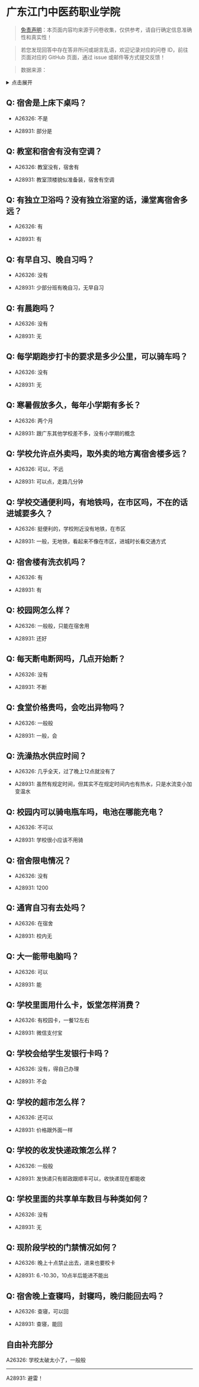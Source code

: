 # 广东江门中医药职业学院

> [免责声明](https://colleges.chat/#_3)：本页面内容均来源于问卷收集，仅供参考，请自行确定信息准确性和真实性！

> 若您发现回答中存在答非所问或胡言乱语，欢迎记录对应的问卷 ID，前往页面对应的 GitHub 页面，通过 issue 或邮件等方式提交反馈！

> 数据来源：

<details><summary>点击展开</summary>
<ul>
<li>A26326: 匿名 (2024 年 08 月)</li>
<li>A28931: 匿名 (2025 年 06 月)</li>
</ul>
</details>

## Q: 宿舍是上床下桌吗？

- A26326: 不是

- A28931: 部分是

## Q: 教室和宿舍有没有空调？

- A26326: 教室没有，宿舍有

- A28931: 教室顶楼貌似准备装，宿舍有空调

## Q: 有独立卫浴吗？没有独立浴室的话，澡堂离宿舍多远？

- A26326: 有

- A28931: 有

## Q: 有早自习、晚自习吗？

- A26326: 没有

- A28931: 少部分班有晚自习，无早自习

## Q: 有晨跑吗？

- A26326: 没有

- A28931: 无

## Q: 每学期跑步打卡的要求是多少公里，可以骑车吗？

- A26326: 没有

- A28931: 无

## Q: 寒暑假放多久，每年小学期有多长？

- A26326: 两个月

- A28931: 跟广东其他学校差不多，没有小学期的概念

## Q: 学校允许点外卖吗，取外卖的地方离宿舍楼多远？

- A26326: 可以，不远

- A28931: 可以点，走路几分钟

## Q: 学校交通便利吗，有地铁吗，在市区吗，不在的话进城要多久？

- A26326: 挺便利的，学校附近没有地铁，在市区

- A28931: 一般，无地铁，看起来不像在市区，进城时长看交通方式

## Q: 宿舍楼有洗衣机吗？

- A26326: 有

- A28931: 有

## Q: 校园网怎么样？

- A26326: 一般般，只能在宿舍用

- A28931: 还好

## Q: 每天断电断网吗，几点开始断？

- A26326: 没有

- A28931: 不断

## Q: 食堂价格贵吗，会吃出异物吗？

- A26326: 一般般

- A28931: 一般，会

## Q: 洗澡热水供应时间？

- A26326: 几乎全天，过了晚上12点就没有了

- A28931: 虽然有规定时间，但其实不在规定时间内也有热水，只是水流变小加变温水

## Q: 校园内可以骑电瓶车吗，电池在哪能充电？

- A26326: 不可以

- A28931: 学校很小应该不用骑

## Q: 宿舍限电情况？

- A26326: 没有

- A28931: 1200

## Q: 通宵自习有去处吗？

- A26326: 在宿舍

- A28931: 校内无

## Q: 大一能带电脑吗？

- A26326: 可以

- A28931: 能

## Q: 学校里面用什么卡，饭堂怎样消费？

- A26326: 有校园卡，一餐12左右

- A28931: 微信支付宝

## Q: 学校会给学生发银行卡吗？

- A26326: 没有，得自己办理

- A28931: 不会

## Q: 学校的超市怎么样？

- A26326: 还可以

- A28931: 价格跟外面一样

## Q: 学校的收发快递政策怎么样？

- A26326: 一般般

- A28931: 发快递只有邮政跟顺丰可以，收快递现在都能收

## Q: 学校里面的共享单车数目与种类如何？

- A26326: 没有

- A28931: 无

## Q: 现阶段学校的门禁情况如何？

- A26326: 晚上十点禁止出去，进来也要校卡

- A28931: 6.-10.30，10点半后能进不能出

## Q: 宿舍晚上查寝吗，封寝吗，晚归能回去吗？

- A26326: 查寝，可以回

- A28931: 查寝，能回

## 自由补充部分

A26326: 学校太破太小了，一般般

***

A28931: 避雷！